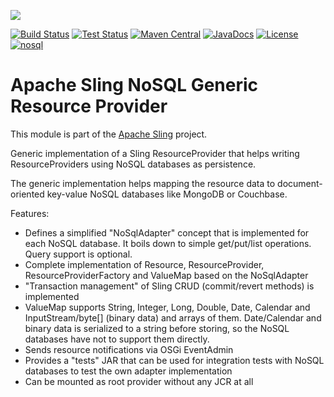 [<img src="https://sling.apache.org/res/logos/sling.png"/>](https://sling.apache.org)

 [![Build Status](https://builds.apache.org/buildStatus/icon?job=Sling/sling-org-apache-sling-nosql-generic/master)](https://builds.apache.org/job/Sling/job/sling-org-apache-sling-nosql-generic/job/master) [![Test Status](https://img.shields.io/jenkins/t/https/builds.apache.org/job/Sling/job/sling-org-apache-sling-nosql-generic/job/master.svg)](https://builds.apache.org/job/Sling/job/sling-org-apache-sling-nosql-generic/job/master/test_results_analyzer/) [![Maven Central](https://maven-badges.herokuapp.com/maven-central/org.apache.sling/org.apache.sling.nosql.generic/badge.svg)](https://search.maven.org/#search%7Cga%7C1%7Cg%3A%22org.apache.sling%22%20a%3A%22org.apache.sling.nosql.generic%22) [![JavaDocs](https://www.javadoc.io/badge/org.apache.sling/org.apache.sling.nosql.generic.svg)](https://www.javadoc.io/doc/org.apache.sling/org.apache.sling.nosql.generic) [![License](https://img.shields.io/badge/License-Apache%202.0-blue.svg)](https://www.apache.org/licenses/LICENSE-2.0) [![nosql](https://sling.apache.org/badges/group-nosql.svg)](https://github.com/apache/sling-aggregator/blob/master/docs/groups/nosql.md)

# Apache Sling NoSQL Generic Resource Provider

This module is part of the [Apache Sling](https://sling.apache.org) project.

Generic implementation of a Sling ResourceProvider that helps writing ResourceProviders using NoSQL databases as persistence.

The generic implementation helps mapping the resource data to document-oriented key-value NoSQL databases like MongoDB or Couchbase.

Features:

* Defines a simplified "NoSqlAdapter" concept that is implemented for each NoSQL database. It boils down to simple get/put/list operations. Query support is optional.
* Complete implementation of Resource, ResourceProvider, ResourceProviderFactory and ValueMap based on the NoSqlAdapter
* "Transaction management" of Sling CRUD (commit/revert methods) is implemented
* ValueMap supports String, Integer, Long, Double, Date, Calendar and InputStream/byte\[\] (binary data) and arrays of them. Date/Calendar and binary data is serialized to a string before storing, so the NoSQL databases have not to support them directly.
* Sends resource notifications via OSGi EventAdmin
* Provides a "tests" JAR that can be used for integration tests with NoSQL databases to test the own adapter implementation
* Can be mounted as root provider without any JCR at all
